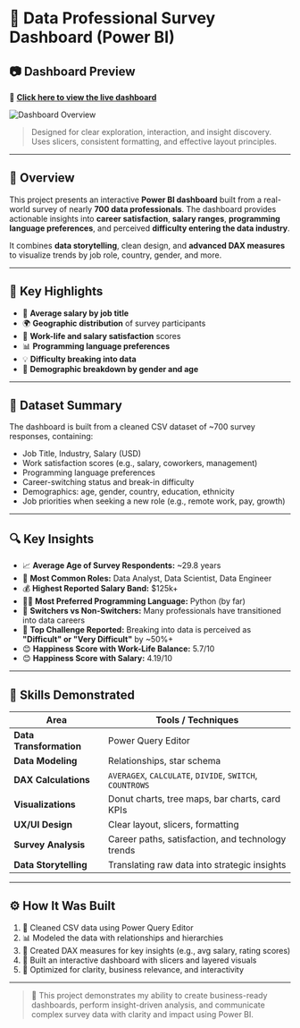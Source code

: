 # 🧠 Data Professional Survey Dashboard (Power BI)

## 📷 Dashboard Preview

🔗 **[Click here to view the live dashboard](https://app.powerbi.com/view?r=eyJrIjoiNjkzMDUxYmQtMThhZi00NDMyLWIxZGMtMDRjZWQ1ZDg4MzJjIiwidCI6IjVlN2I1ODA0LTEyZmYtNDM0OC1hODFlLWQ5MDAwNjM0MGM5NiJ9)**

![Dashboard Overview](assets/data-professional-survey-dashboard.png)

> Designed for clear exploration, interaction, and insight discovery. Uses slicers, consistent formatting, and effective layout principles.

---

## 🌟 Overview

This project presents an interactive **Power BI dashboard** built from a real-world survey of nearly **700 data professionals**. The dashboard provides actionable insights into **career satisfaction**, **salary ranges**, **programming language preferences**, and perceived **difficulty entering the data industry**.

It combines **data storytelling**, clean design, and **advanced DAX measures** to visualize trends by job role, country, gender, and more.

---

## 📌 Key Highlights

- 🎯 **Average salary by job title**
- 🌍 **Geographic distribution** of survey participants
- 👥 **Work-life and salary satisfaction** scores
- 📊 **Programming language preferences**
- 💡 **Difficulty breaking into data**
- 🚻 **Demographic breakdown by gender and age**

---

## 📂 Dataset Summary

The dashboard is built from a cleaned CSV dataset of ~700 survey responses, containing:

- Job Title, Industry, Salary (USD)
- Work satisfaction scores (e.g., salary, coworkers, management)
- Programming language preferences
- Career-switching status and break-in difficulty
- Demographics: age, gender, country, education, ethnicity
- Job priorities when seeking a new role (e.g., remote work, pay, growth)

---

## 🔍 Key Insights

- 📈 **Average Age of Survey Respondents:** ~29.8 years  
- 💼 **Most Common Roles:** Data Analyst, Data Scientist, Data Engineer  
- 💰 **Highest Reported Salary Band:** $125k+  
- 🧑‍💻 **Most Preferred Programming Language:** Python (by far)  
- 🔄 **Switchers vs Non-Switchers:** Many professionals have transitioned into data careers  
- 🔧 **Top Challenge Reported:** Breaking into data is perceived as **"Difficult" or "Very Difficult"** by ~50%+  
- 😊 **Happiness Score with Work-Life Balance:** 5.7/10  
- 😊 **Happiness Score with Salary:** 4.19/10  

---

## 🧠 Skills Demonstrated

| Area | Tools / Techniques |
|------|---------------------|
| **Data Transformation** | Power Query Editor |
| **Data Modeling** | Relationships, star schema |
| **DAX Calculations** | `AVERAGEX`, `CALCULATE`, `DIVIDE`, `SWITCH`, `COUNTROWS` |
| **Visualizations** | Donut charts, tree maps, bar charts, card KPIs |
| **UX/UI Design** | Clear layout, slicers, formatting |
| **Survey Analysis** | Career paths, satisfaction, and technology trends |
| **Data Storytelling** | Translating raw data into strategic insights |

---

## ⚙️ How It Was Built

1. 🧹 Cleaned CSV data using Power Query Editor  
2. 📊 Modeled the data with relationships and hierarchies  
3. 🧠 Created DAX measures for key insights (e.g., avg salary, rating scores)  
4. 🎨 Built an interactive dashboard with slicers and layered visuals  
5. 🚀 Optimized for clarity, business relevance, and interactivity

---

> 💼 This project demonstrates my ability to create business-ready dashboards, perform insight-driven analysis, and communicate complex survey data with clarity and impact using Power BI.
